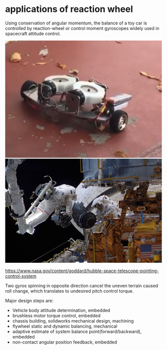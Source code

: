 # applications of reaction wheel
Using conservation of angular momentum, the balance of a toy car is controlled by reaction-wheel or control moment gyroscopes widely used in spacecraft attitude control.

<img src="doc/img/reactionWheelToyCar.png" width="600">

<img src="doc/img/reaction_wheels_sts-109_eva2.jpg" width="600">

https://www.nasa.gov/content/goddard/hubble-space-telescope-pointing-control-system

Two gyros spinning in opposite direction cancel the uneven terrain caused roll change, which translates to undesired pitch control torque. 

Major design steps are:
- Vehicle body attitude determination, embedded
- brushless motor torque control, embedded
- chassis building, solidworks mechanical design, machining
- flywheel static and dynamic balancing, mechanical
- adaptive estimate of system balance point(forward/backward), embedded
- non-contact angular position feedback, embedded

